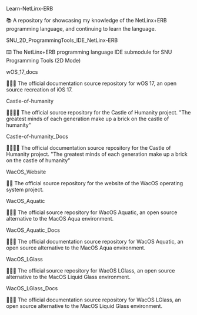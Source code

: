 
Learn-NetLinx-ERB

📚️ A repository for showcasing my knowledge of the NetLinx+ERB programming language, and continuing to learn the language. 

SNU_2D_ProgrammingTools_IDE_NetLinx-ERB

⌨️ The NetLinx+ERB programming language IDE submodule for SNU Programming Tools (2D Mode)

wOS_17_docs

🍏️📱️📖️ The official documentation source repository for wOS 17, an open source recreation of iOS 17.

Castle-of-humanity

🏰️🧍‍♀️️💾️ The official source repository for the Castle of Humanity project. "The greatest minds of each generation make up a brick on the castle of humanity"

Castle-of-humanity_Docs

🏰️🧍‍♀️️📖️ The official documentation source repository for the Castle of Humanity project. "The greatest minds of each generation make up a brick on the castle of humanity"

WacOS_Website

🍏️🌐️ The official source repository for the website of the WacOS operating system project.

WacOS_Aquatic

🍏️🌊️💾️ The official source repository for WacOS Aquatic, an open source alternative to the MacOS Aqua environment.

WacOS_Aquatic_Docs

🍏️🌊️📖️ The official documentation source repository for WacOS Aquatic, an open source alternative to the MacOS Aqua environment.

WacOS_LGlass

🍏️🔮️💾️ The official source repository for WacOS LGlass, an open source alternative to the MacOS Liquid Glass environment.

WacOS_LGlass_Docs

🍏️🔮️📖️ The official documentation source repository for WacOS LGlass, an open source alternative to the MacOS Liquid Glass environment.

